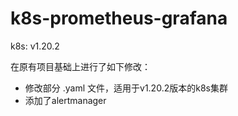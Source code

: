 # k8s-prometheus-grafana

k8s: v1.20.2

在原有项目基础上进行了如下修改：
- 修改部分 .yaml 文件，适用于v1.20.2版本的k8s集群
- 添加了alertmanager

